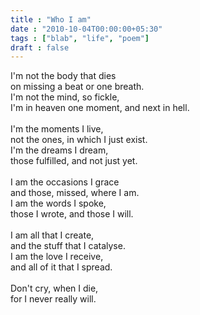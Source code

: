 ```yaml
---
title : "Who I am"
date : "2010-10-04T00:00:00+05:30"
tags : ["blab", "life", "poem"]
draft : false
---
```


I'm not the body that dies<br />
on missing a beat or one breath.<br />
I'm not the mind, so fickle,<br />
I'm in heaven one moment, and next in hell.<br />
<br />
I'm the moments I live,<br />
not the ones, in which I just exist.<br />
I'm the dreams I dream,<br />
those fulfilled, and not just yet.<br />
<br />
I am the occasions I grace<br />
and those, missed, where I am.<br />
I am the words I spoke,<br />
those I wrote, and those I will.<br />
<br />
I am all that I create,<br />
and the stuff that I catalyse.<br />
I am the love I receive,<br />
and all of it that I spread.<br />
<br />
Don't cry, when I die,<br />
for I never really will.<br />
